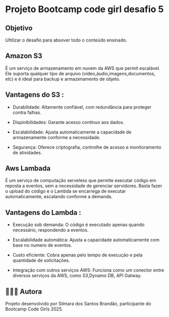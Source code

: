 # Projeto Bootcamp code girl desafio 5

## Objetivo

Ultilizar o desafio para absover todo o conteúdo ensinado.

## Amazon S3

É um serviço de armazenamento em nuvem da AWS que permit escalável. Ele suporta qualquer tipo de arquivo (video,áudio,imagens,documentos, etc) e é ideal para backup e armazenamento de objeto.

## Vantagens do S3 :

- Durabilidade: Altamente confiável, com redundãncia para proteger contra falhas.

- Dispinibilidades: Garante acesso contínuo aos dados.

- Escalabilidade: Ajusta automaticamente a capacidade de armazenamente conforme a necessidade.

- Segurança: Oferece criptografia, controlhe de acesso e monitoramento de atividades.

## Aws Lambada 

É um serviço de computação serveless que permite executar código em reposta a eventos, sem a necessidade de gerenciar servidores. Basta fazer o upload do código e o Lambda se encarrega de executar automaticamente, escalando conforme a demanda.

## Vantagens do Lambda :

- Execução sob demanda: O código é executado apenas quando necessário, respondendo a eventos.

- Escalabilidade automática: Ajusta a capacidade automaticamente com base no numero de eventos.

- Custo eficiente: Cobra apenas pelo tempo de execução e pela quantidade de solicitações.

- Integração com outros serviços AWS: Funciona como um conector entre diversos serviços da AWS, como S3,Dynamo DB, API Gatway.


## 👩🏽‍💻 Autora
Projeto desenvolvido por Silmara dos Santos Brandão, participante do Bootcamp Code Girls 2025.

